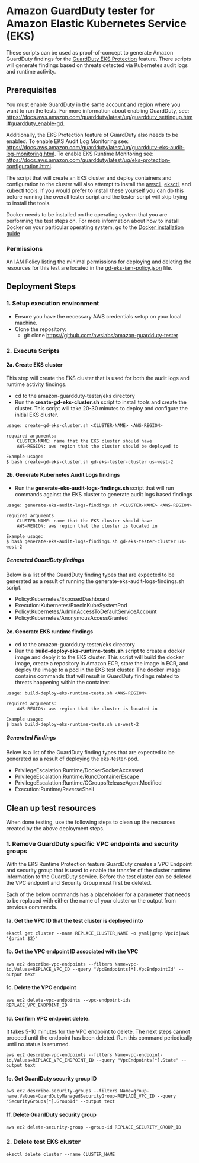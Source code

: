 # Amazon GuardDuty tester for Amazon Elastic Kubernetes Service (EKS)

These scripts can be used as proof-of-concept to generate Amazon GuardDuty findings for the [GuardDuty EKS Protection](https://docs.aws.amazon.com/guardduty/latest/ug/kubernetes-protection.html) feature.  There scripts will generate findings based on threats detected via Kubernetes audit logs and runtime activity.  


## Prerequisites

You must enable GuardDuty in the same account and region where you want to run the tests. For more information about enabling GuardDuty, see:  https://docs.aws.amazon.com/guardduty/latest/ug/guardduty_settingup.html#guardduty_enable-gd.

Additionally, the EKS Protection feature of GuardDuty also needs to be enabled.  To enable EKS Audit Log Monitoring see: https://docs.aws.amazon.com/guardduty/latest/ug/guardduty-eks-audit-log-monitoring.html.   To enable EKS Runtime Monitoring see: https://docs.aws.amazon.com/guardduty/latest/ug/eks-protection-configuration.html.


The script that will create an EKS cluster and deploy containers and configuration to the cluster will also attempt to install the [awscli](https://docs.aws.amazon.com/cli/latest/userguide/getting-started-install.html), [eksctl](https://docs.aws.amazon.com/eks/latest/userguide/eksctl.html), and [kubectl](https://docs.aws.amazon.com/eks/latest/userguide/install-kubectl.html) tools.  If you would prefer to install these yourself you can do this before running the overall tester script and the tester script will skip trying to install the tools.  

Docker needs to be installed on the operating system that you are performing the test steps on.  For more information about how to install Docker on your particular operating system, go to the [Docker installation guide](https://docs.docker.com/engine/install/#installation)

### Permissions

An IAM Policy listing the minimal permissions for deploying and deleting the resources for this test are located in the [gd-eks-iam-policy.json](gd-eks-iam-policy.json) file.


## Deployment Steps
### 1. Setup execution environment
* Ensure you have the necessary AWS credentials setup on your local machine.
* Clone the repository:
	* git clone https://github.com/awslabs/amazon-guardduty-tester

### 2. Execute Scripts
#### 2a. Create EKS cluster
This step will create the EKS cluster that is used for both the audit logs and runtime activity findings. 

* cd to the amazon-guardduty-tester/eks directory
* Run the **create-gd-eks-cluster.sh** script to install tools and create the cluster.   This script will take 20-30 minutes to deploy and configure the initial EKS cluster.
```
usage: create-gd-eks-cluster.sh <CLUSTER-NAME> <AWS-REGION>

required arguments:
	CLUSTER-NAME: name that the EKS cluster should have
	AWS-REGION: aws region that the cluster should be deployed to

```

```
Example usage:
$ bash create-gd-eks-cluster.sh gd-eks-tester-cluster us-west-2
```
#### 2b. Generate Kubernetes Audit Logs findings
* Run the **generate-eks-audit-logs-findings.sh** script that will run commands against the EKS cluster to generate audit logs based findings

```
usage: generate-eks-audit-logs-findings.sh <CLUSTER-NAME> <AWS-REGION>

required arguments
	CLUSTER-NAME: name that the EKS cluster should have
	AWS-REGION: aws region that the cluster is located in
```

```
Example usage:
$ bash generate-eks-audit-logs-findings.sh gd-eks-tester-cluster us-west-2
```
##### Generated GuardDuty findings
Below is a list of the GuardDuty finding types that are expected to be generated as a result of running the generate-eks-audit-logs-findings.sh script.

* Policy:Kubernetes/ExposedDashboard
* Execution:Kubernetes/ExecInKubeSystemPod
* Policy:Kubernetes/AdminAccessToDefaultServiceAccount
* Policy:Kubernetes/AnonymousAccessGranted

#### 2c. Generate EKS runtime findings
* cd to the amazon-guardduty-tester/eks directory
* Run the **build-deploy-eks-runtime-tests.sh** script to create a docker image and deply it to the EKS cluster.  This script will build the docker image, create a repository in Amazon ECR, store the image in ECR, and deploy the image to a pod in the EKS test cluster.  The docker image contains commands that will result in GuardDuty findings related to threats happening within the container.

```
usage: build-deploy-eks-runtime-tests.sh <AWS-REGION>

required arguments:
	AWS-REGION: aws region that the cluster is located in
```
```
Example usage:
$ bash build-deploy-eks-runtime-tests.sh us-west-2
```

##### Generated Findings
Below is a list of the GuardDuty finding types that are expected to be generated as a result of deploying the eks-tester-pod.

* PrivilegeEscalation:Runtime/DockerSocketAccessed
* PrivilegeEscalation:Runtime/RuncContainerEscape
* PrivilegeEscalation:Runtime/CGroupsReleaseAgentModified
* Execution:Runtime/ReverseShell

## Clean up test resources
When done testing, use the following steps to clean up the resources created by the above deployment steps.

### 1. Remove GuardDuty specific VPC endpoints and security groups 
With the EKS Runtime Protection feature GuardDuty creates a VPC Endpoint and security group that is used to enable the transfer of the cluster runtime information to the GuardDuty service.   Before the test cluster can be deleted the VPC endpoint and Security Group must first be deleted.  

Each of the below commands has a placeholder for a parameter that needs to be replaced with either the name of your cluster or the output from previous commands. 

#### 1a. Get the VPC ID that the test cluster is deployed into
```
eksctl get cluster --name REPLACE_CLUSTER_NAME -o yaml|grep VpcId|awk '{print $2}'
```

#### 1b. Get the VPC endpoint ID associated with the VPC
```
aws ec2 describe-vpc-endpoints --filters Name=vpc-id,Values=REPLACE_VPC_ID --query "VpcEndpoints[*].VpcEndpointId" --output text
```

#### 1c. Delete the VPC endpoint
```
aws ec2 delete-vpc-endpoints --vpc-endpoint-ids REPLACE_VPC_ENDPOINT_ID
```

#### 1d. Confirm VPC endpoint delete.
It takes 5-10 minutes for the VPC endpoint to delete. The next steps cannot proceed until the endpoint has been deleted.
Run this command periodically until no status is returned.
```
aws ec2 describe-vpc-endpoints --filters Name=vpc-endpoint-id,Values=REPLACE_VPC_ENDPOINT_ID --query "VpcEndpoints[*].State" --output text
```

#### 1e. Get GuardDuty security group ID
```
aws ec2 describe-security-groups --filters Name=group-name,Values=GuardDutyManagedSecurityGroup-REPLACE_VPC_ID --query "SecurityGroups[*].GroupId" --output text
```

#### 1f. Delete GuardDuty security group
```
aws ec2 delete-security-group --group-id REPLACE_SECURITY_GROUP_ID
```

### 2. Delete test EKS cluster
```
eksctl delete cluster --name CLUSTER_NAME
```







